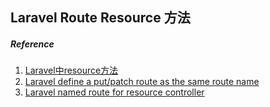 ## Laravel Route Resource 方法





##### Reference

1. [Laravel中resource方法](https://www.cnblogs.com/lovebing/p/7832523.html)
2. [Laravel define a put/patch route as the same route name](https://stackoverflow.com/a/27316914)
3. [Laravel named route for resource controller](https://stackoverflow.com/a/25291737)